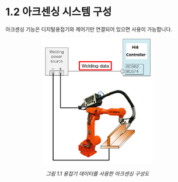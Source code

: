 ﻿# 1.2 아크센싱 시스템 구성

아크센싱 기능은 디지털용접기와 제어기만 연결되어 있으면 사용이 가능합니다.

<p align="center">
 <img src="../../_assets/1_1.png" width="60%"></img>
 <em><p align="center">그림 1.1 용접기 데이터를 사용한 아크센싱 구성도</p></em>
</p>
